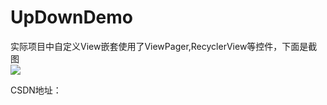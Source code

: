 # UpDownDemo
实际项目中自定义View嵌套使用了ViewPager,RecyclerView等控件，下面是截图<br>
![](https://github.com/dingys/UpDownDemo/blob/master/app/screenShots/hotel.gif)<br>

CSDN地址：

